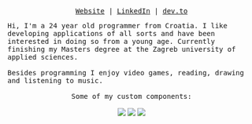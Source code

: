 <p align="center">
  <samp>
    <a href="https://matijanovosel.com">Website</a> |
    <a href="https://www.linkedin.com/in/matijanovosel">LinkedIn</a> |
    <a href="https://dev.to/matijanovosel">dev.to</a>
  </samp>
</p>
<samp>
  Hi, I'm a 24 year old programmer from Croatia. I like developing applications of all sorts and have been interested in doing so from a young age. Currently finishing my Masters degree at the Zagreb university of applied sciences.<br/><br />
  Besides programming I enjoy video games, reading, drawing and listening to music. <br /> <br />
</samp>
<div align="center">
  <samp>
    Some of my custom components: <br /> <br />
  </samp>
  <img src="https://github-readme-stats.vercel.app/api/pin/?username=MatijaNovosel&repo=vue-tree-view" />
  <img src="https://github-readme-stats.vercel.app/api/pin/?username=MatijaNovosel&repo=vue-degree-picker" />
  <img src="https://github-readme-stats.vercel.app/api/pin/?username=MatijaNovosel&repo=vue-material-time-picker" />
</div>
